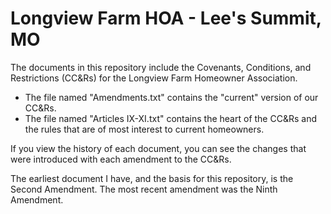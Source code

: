 # Longview Farm HOA - Lee's Summit, MO
The documents in this repository include the Covenants, Conditions, and Restrictions (CC&Rs) for the Longview Farm Homeowner Association.

 - The file named "Amendments.txt" contains the "current" version of our CC&Rs.
 - The file named "Articles IX-XI.txt" contains the heart of the CC&Rs and the rules that are of most interest to current homeowners.
 
 If you view the history of each document, you can see the changes that were introduced with each amendment to the CC&Rs.
 
 The earliest document I have, and the basis for this repository, is the Second Amendment.  The most recent amendment was the Ninth Amendment.
